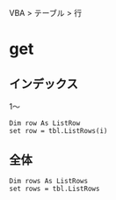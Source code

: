 VBA > テーブル > 行
# get
## インデックス
1～  
```vba
Dim row As ListRow
set row = tbl.ListRows(i)
```

## 全体
```vba
Dim rows As ListRows
set rows = tbl.ListRows
```
